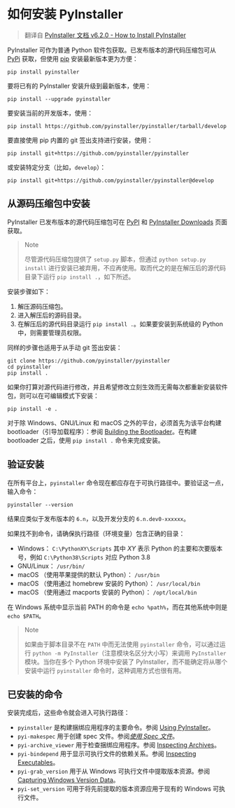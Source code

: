 # 如何安装 PyInstaller

> 翻译自 [PyInstaller 文档 v6.2.0 - How to Install PyInstaller](https://pyinstaller.org/en/v6.2.0/installation.html)

PyInstaller 可作为普通 Python 软件包获取。已发布版本的源代码压缩包可从 [PyPi](https://pypi.python.org/pypi/PyInstaller/) 获取，但使用 [pip](http://www.pip-installer.org/) 安装最新版本更为方便：

```shell
pip install pyinstaller
```

要将已有的 PyInstaller 安装升级到最新版本，使用：

```shell
pip install --upgrade pyinstaller
```

要安装当前的开发版本，使用：

```shell
pip install https://github.com/pyinstaller/pyinstaller/tarball/develop
```

要直接使用 pip 内置的 git 签出支持进行安装，使用：

```shell
pip install git+https://github.com/pyinstaller/pyinstaller
```

或安装特定分支（比如，`develop`）：

```shell
pip install git+https://github.com/pyinstaller/pyinstaller@develop
```

## 从源码压缩包中安装

PyInstaller 已发布版本的源代码压缩包可在 [PyPI](https://pypi.python.org/pypi/PyInstaller/) 和 [PyInstaller Downloads](https://github.com/pyinstaller/pyinstaller/releases) 页面获取。

> Note
>
> 尽管源代码压缩包提供了 `setup.py` 脚本，但通过 `python setup.py install` 进行安装已被弃用，不应再使用。取而代之的是在解压后的源代码目录下运行 `pip install .`，如下所述。

安装步骤如下：

1. 解压源码压缩包。
2. 进入解压后的源码目录。
3. 在解压后的源代码目录运行 `pip install .`。如果要安装到系统级的 Python 中，则需要管理员权限。

同样的步骤也适用于从手动 git 签出安装：

```shell
git clone https://github.com/pyinstaller/pyinstaller
cd pyinstaller
pip install .
```

如果你打算对源代码进行修改，并且希望修改立刻生效而无需每次都重新安装软件包，则可以在可编辑模式下安装：

```shell
pip install -e .
```

对于除 Windows、GNU/Linux 和 macOS 之外的平台，必须首先为该平台构建 bootloader（引导加载程序）：参阅 [Building the Bootloader](https://pyinstaller.org/en/v6.2.0/bootloader-building.html#building-the-bootloader)。在构建 bootloader 之后，使用 `pip install .` 命令来完成安装。

## 验证安装

在所有平台上，`pyinstaller` 命令现在都应存在于可执行路径中。要验证这一点，输入命令：

```shell
pyinstaller --version
```

结果应类似于发布版本的 `6.n`，以及开发分支的 `6.n.dev0-xxxxxx`。

如果找不到命令，请确保执行路径（环境变量）包含正确的目录：

- Windows： `C:\PythonXY\Scripts` 其中 *XY* 表示 Python 的主要和次要版本号，例如 `C:\Python38\Scripts` 对应 Python 3.8
- GNU/Linux： `/usr/bin/`
- macOS （使用苹果提供的默认 Python）： `/usr/bin`
- macOS （使用通过 homebrew 安装的 Python）： `/usr/local/bin`
- macOS （使用通过 macports 安装的 Python）： `/opt/local/bin`

在 Windows 系统中显示当前 PATH 的命令是 `echo %path%`，而在其他系统中则是 `echo $PATH`。

> Note
>
> 如果由于脚本目录不在 `PATH` 中而无法使用 `pyinstaller` 命令，可以通过运行 `python -m PyInstaller`（注意模块名区分大小写）来调用 `PyInstaller` 模块。当你在多个 Python 环境中安装了 PyInstaller，而不能确定将从哪个安装中运行 `pyinstaller` 命令时，这种调用方式也很有用。

## 已安装的命令

安装完成后，这些命令就会进入可执行路径：

- `pyinstaller` 是构建捆绑应用程序的主要命令。参阅 [Using PyInstaller](https://pyinstaller.org/en/v6.2.0/usage.html#using-pyinstaller)。
- `pyi-makespec` 用于创建 spec 文件。参阅[*使用 Spec 文件*](./spec-files.md#使用-spec-文件)。
- `pyi-archive_viewer` 用于检查捆绑应用程序。参阅 [Inspecting Archives](https://pyinstaller.org/en/v6.2.0/advanced-topics.html#inspecting-archives)。
- `pyi-bindepend` 用于显示可执行文件的依赖关系。参阅 [Inspecting Executables](https://pyinstaller.org/en/v6.2.0/advanced-topics.html#inspecting-executables)。
- `pyi-grab_version` 用于从 Windows 可执行文件中提取版本资源。参阅 [Capturing Windows Version Data](https://pyinstaller.org/en/v6.2.0/usage.html#capturing-windows-version-data)。
- `pyi-set_version` 可用于将先前提取的版本资源应用于现有的 Windows 可执行文件。
